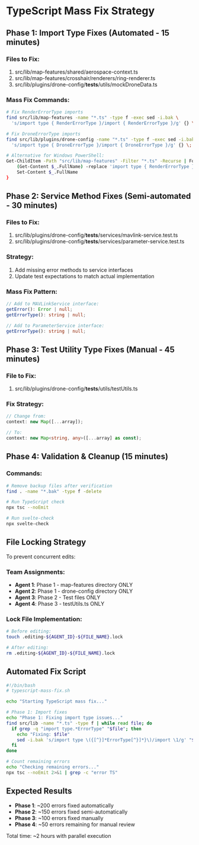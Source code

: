 # TypeScript Mass Fix Strategy

## Phase 1: Import Type Fixes (Automated - 15 minutes)

### Files to Fix:

1. src/lib/map-features/shared/aerospace-context.ts
2. src/lib/map-features/crosshair/renderers/ring-renderer.ts
3. src/lib/plugins/drone-config/**tests**/utils/mockDroneData.ts

### Mass Fix Commands:

```bash
# Fix RenderErrorType imports
find src/lib/map-features -name "*.ts" -type f -exec sed -i.bak \
  's/import type { RenderErrorType }/import { RenderErrorType }/g' {} \;

# Fix DroneErrorType imports
find src/lib/plugins/drone-config -name "*.ts" -type f -exec sed -i.bak \
  's/import type { DroneErrorType }/import { DroneErrorType }/g' {} \;

# Alternative for Windows PowerShell:
Get-ChildItem -Path "src/lib/map-features" -Filter "*.ts" -Recurse | ForEach-Object {
    (Get-Content $_.FullName) -replace 'import type { RenderErrorType }', 'import { RenderErrorType }' |
    Set-Content $_.FullName
}
```

## Phase 2: Service Method Fixes (Semi-automated - 30 minutes)

### Files to Fix:

1. src/lib/plugins/drone-config/**tests**/services/mavlink-service.test.ts
2. src/lib/plugins/drone-config/**tests**/services/parameter-service.test.ts

### Strategy:

1. Add missing error methods to service interfaces
2. Update test expectations to match actual implementation

### Mass Fix Pattern:

```typescript
// Add to MAVLinkService interface:
getError(): Error | null;
getErrorType(): string | null;

// Add to ParameterService interface:
getErrorType(): string | null;
```

## Phase 3: Test Utility Type Fixes (Manual - 45 minutes)

### File to Fix:

1. src/lib/plugins/drone-config/**tests**/utils/testUtils.ts

### Fix Strategy:

```typescript
// Change from:
context: new Map([...array]);

// To:
context: new Map<string, any>([...array] as const);
```

## Phase 4: Validation & Cleanup (15 minutes)

### Commands:

```bash
# Remove backup files after verification
find . -name "*.bak" -type f -delete

# Run TypeScript check
npx tsc --noEmit

# Run svelte-check
npx svelte-check
```

## File Locking Strategy

To prevent concurrent edits:

### Team Assignments:

- **Agent 1**: Phase 1 - map-features directory ONLY
- **Agent 2**: Phase 1 - drone-config directory ONLY
- **Agent 3**: Phase 2 - Test files ONLY
- **Agent 4**: Phase 3 - testUtils.ts ONLY

### Lock File Implementation:

```bash
# Before editing:
touch .editing-${AGENT_ID}-${FILE_NAME}.lock

# After editing:
rm .editing-${AGENT_ID}-${FILE_NAME}.lock
```

## Automated Fix Script

```bash
#!/bin/bash
# typescript-mass-fix.sh

echo "Starting TypeScript mass fix..."

# Phase 1: Import fixes
echo "Phase 1: Fixing import type issues..."
find src/lib -name "*.ts" -type f | while read file; do
  if grep -q "import type.*ErrorType" "$file"; then
    echo "Fixing: $file"
    sed -i.bak 's/import type \({[^}]*ErrorType[^}]*}\)/import \1/g' "$file"
  fi
done

# Count remaining errors
echo "Checking remaining errors..."
npx tsc --noEmit 2>&1 | grep -c "error TS"
```

## Expected Results

- **Phase 1**: ~200 errors fixed automatically
- **Phase 2**: ~150 errors fixed semi-automatically
- **Phase 3**: ~100 errors fixed manually
- **Phase 4**: ~50 errors remaining for manual review

Total time: ~2 hours with parallel execution
